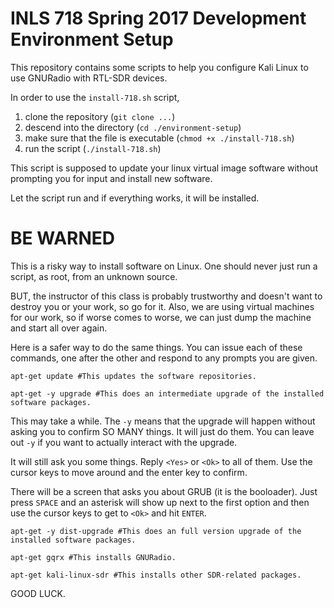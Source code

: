 # INLS 718 Spring 2017 Development Environment Setup

This repository contains some scripts to help you configure Kali Linux to use GNURadio with RTL-SDR devices. 

In order to use the `install-718.sh` script, 

1. clone the repository (`git clone ...`)
2. descend into the directory (`cd ./environment-setup`) 
3. make sure that the file is executable (`chmod +x ./install-718.sh`)
4. run the script (`./install-718.sh`)

This script is supposed to update your linux virtual image software without prompting you for input and install new software. 

Let the script run and if everything works, it will be installed. 

# BE WARNED

This is a risky way to install software on Linux. 
One should never just run a script, as root, from an unknown source. 

BUT, the instructor of this class is probably trustworthy and doesn't want to destroy you or your work, so go for it. 
Also, we are using virtual machines for our work, so if worse comes to worse, we can just dump the machine and start all over again. 

Here is a safer way to do the same things. You can issue each of these commands, one after the other and respond to any prompts you are given. 

`apt-get update #This updates the software repositories.`

`apt-get -y upgrade #This does an intermediate upgrade of the installed software packages.` 

This may take a while. The `-y` means that the upgrade will happen without asking you to confirm SO MANY things. It will just do them. You can leave out `-y` if you want to actually interact with the upgrade.

It will still ask you some things. Reply `<Yes>` or `<Ok>` to all of them. Use the cursor keys to move around and the enter key to confirm. 

There will be a screen that asks you about GRUB (it is the booloader). Just press `SPACE` and an asterisk will show up next to the first option and then use the cursor keys to get to `<Ok>` and hit `ENTER`.

`apt-get -y dist-upgrade #This does an full version upgrade of the installed software packages.`

`apt-get gqrx #This installs GNURadio.`

`apt-get kali-linux-sdr #This installs other SDR-related packages.`

GOOD LUCK. 
